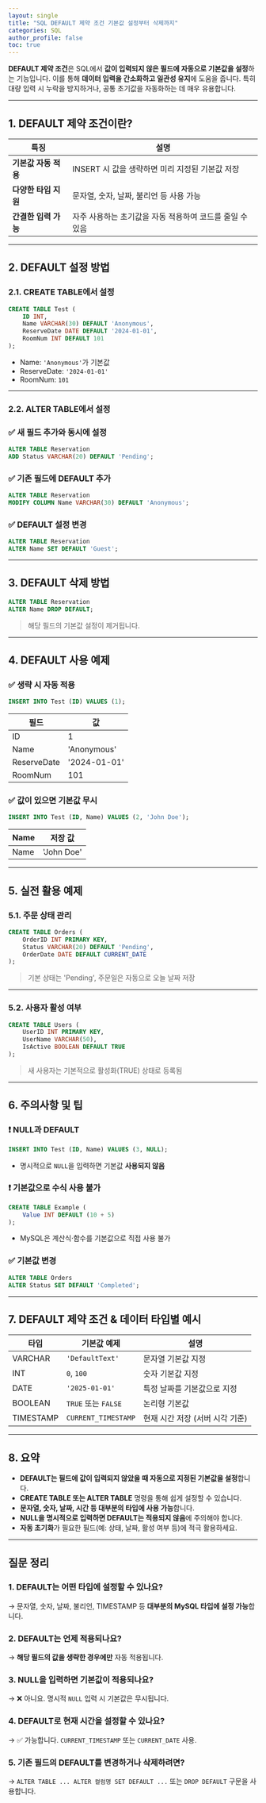 ```yaml
---
layout: single
title: "SQL DEFAULT 제약 조건 기본값 설정부터 삭제까지"
categories: SQL
author_profile: false
toc: true
---
```


**DEFAULT 제약 조건**은 SQL에서 **값이 입력되지 않은 필드에 자동으로 기본값을 설정**하는 기능입니다. 이를 통해 **데이터 입력을 간소화하고 일관성 유지**에 도움을 줍니다. 특히 대량 입력 시 누락을 방지하거나, 공통 초기값을 자동화하는 데 매우 유용합니다.

------

## 1. DEFAULT 제약 조건이란?

| 특징                 | 설명                                                     |
| -------------------- | -------------------------------------------------------- |
| **기본값 자동 적용** | INSERT 시 값을 생략하면 미리 지정된 기본값 저장          |
| **다양한 타입 지원** | 문자열, 숫자, 날짜, 불리언 등 사용 가능                  |
| **간결한 입력 가능** | 자주 사용하는 초기값을 자동 적용하여 코드를 줄일 수 있음 |

------

## 2. DEFAULT 설정 방법

### 2.1. CREATE TABLE에서 설정

```sql
CREATE TABLE Test (
    ID INT,
    Name VARCHAR(30) DEFAULT 'Anonymous',
    ReserveDate DATE DEFAULT '2024-01-01',
    RoomNum INT DEFAULT 101
);
```

- Name: `'Anonymous'`가 기본값
- ReserveDate: `'2024-01-01'`
- RoomNum: `101`

------

### 2.2. ALTER TABLE에서 설정

### ✅ 새 필드 추가와 동시에 설정

```sql
ALTER TABLE Reservation
ADD Status VARCHAR(20) DEFAULT 'Pending';
```

### ✅ 기존 필드에 DEFAULT 추가

```sql
ALTER TABLE Reservation
MODIFY COLUMN Name VARCHAR(30) DEFAULT 'Anonymous';
```

### ✅ DEFAULT 설정 변경

```sql
ALTER TABLE Reservation
ALTER Name SET DEFAULT 'Guest';
```

------

## 3. DEFAULT 삭제 방법

```sql
ALTER TABLE Reservation
ALTER Name DROP DEFAULT;
```

> 해당 필드의 기본값 설정이 제거됩니다.

------

## 4. DEFAULT 사용 예제

### ✅ 생략 시 자동 적용

```sql
INSERT INTO Test (ID) VALUES (1);
```

| 필드        | 값           |
| ----------- | ------------ |
| ID          | 1            |
| Name        | 'Anonymous'  |
| ReserveDate | '2024-01-01' |
| RoomNum     | 101          |

### ✅ 값이 있으면 기본값 무시

```sql
INSERT INTO Test (ID, Name) VALUES (2, 'John Doe');
```

| Name | 저장 값    |
| ---- | ---------- |
| Name | 'John Doe' |

------

## 5. 실전 활용 예제

### 5.1. 주문 상태 관리

```sql
CREATE TABLE Orders (
    OrderID INT PRIMARY KEY,
    Status VARCHAR(20) DEFAULT 'Pending',
    OrderDate DATE DEFAULT CURRENT_DATE
);
```

> 기본 상태는 'Pending', 주문일은 자동으로 오늘 날짜 저장

------

### 5.2. 사용자 활성 여부

```sql
CREATE TABLE Users (
    UserID INT PRIMARY KEY,
    UserName VARCHAR(50),
    IsActive BOOLEAN DEFAULT TRUE
);
```

> 새 사용자는 기본적으로 활성화(TRUE) 상태로 등록됨

------

## 6. 주의사항 및 팁

### ❗ NULL과 DEFAULT

```sql
INSERT INTO Test (ID, Name) VALUES (3, NULL);
```

- 명시적으로 `NULL`을 입력하면 기본값 **사용되지 않음**

### ❗ 기본값으로 수식 사용 불가

```sql
CREATE TABLE Example (
    Value INT DEFAULT (10 + 5)
);
```

- MySQL은 계산식·함수를 기본값으로 직접 사용 불가

### ✅ 기본값 변경

```sql
ALTER TABLE Orders
ALTER Status SET DEFAULT 'Completed';
```

------

## 7. DEFAULT 제약 조건 & 데이터 타입별 예시

| 타입      | 기본값 예제         | 설명                            |
| --------- | ------------------- | ------------------------------- |
| VARCHAR   | `'DefaultText'`     | 문자열 기본값 지정              |
| INT       | `0`, `100`          | 숫자 기본값 지정                |
| DATE      | `'2025-01-01'`      | 특정 날짜를 기본값으로 지정     |
| BOOLEAN   | `TRUE` 또는 `FALSE` | 논리형 기본값                   |
| TIMESTAMP | `CURRENT_TIMESTAMP` | 현재 시간 저장 (서버 시각 기준) |

------

## 8. 요약

- **DEFAULT는 필드에 값이 입력되지 않았을 때 자동으로 지정된 기본값을 설정**합니다.
- **CREATE TABLE 또는 ALTER TABLE** 명령을 통해 쉽게 설정할 수 있습니다.
- **문자열, 숫자, 날짜, 시간 등 대부분의 타입에 사용 가능**합니다.
- **NULL을 명시적으로 입력하면 DEFAULT는 적용되지 않음**에 주의해야 합니다.
- **자동 초기화**가 필요한 필드(예: 상태, 날짜, 활성 여부 등)에 적극 활용하세요.

------

## 질문 정리

### 1. DEFAULT는 어떤 타입에 설정할 수 있나요?

→ 문자열, 숫자, 날짜, 불리언, TIMESTAMP 등 **대부분의 MySQL 타입에 설정 가능**합니다.

### 2. DEFAULT는 언제 적용되나요?

→ **해당 필드의 값을 생략한 경우에만** 자동 적용됩니다.

### 3. NULL을 입력하면 기본값이 적용되나요?

→ ❌ 아니요. 명시적 `NULL` 입력 시 기본값은 무시됩니다.

### 4. DEFAULT로 현재 시간을 설정할 수 있나요?

→ ✅ 가능합니다. `CURRENT_TIMESTAMP` 또는 `CURRENT_DATE` 사용.

### 5. 기존 필드의 DEFAULT를 변경하거나 삭제하려면?

→ `ALTER TABLE ... ALTER 컬럼명 SET DEFAULT ...` 또는 `DROP DEFAULT` 구문을 사용합니다.
